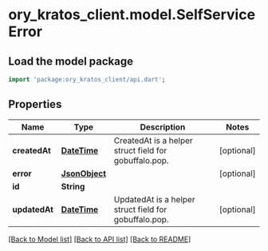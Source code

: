 # ory_kratos_client.model.SelfServiceError

## Load the model package
```dart
import 'package:ory_kratos_client/api.dart';
```

## Properties
Name | Type | Description | Notes
------------ | ------------- | ------------- | -------------
**createdAt** | [**DateTime**](DateTime.md) | CreatedAt is a helper struct field for gobuffalo.pop. | [optional] 
**error** | [**JsonObject**](.md) |  | [optional] 
**id** | **String** |  | 
**updatedAt** | [**DateTime**](DateTime.md) | UpdatedAt is a helper struct field for gobuffalo.pop. | [optional] 

[[Back to Model list]](../README.md#documentation-for-models) [[Back to API list]](../README.md#documentation-for-api-endpoints) [[Back to README]](../README.md)


